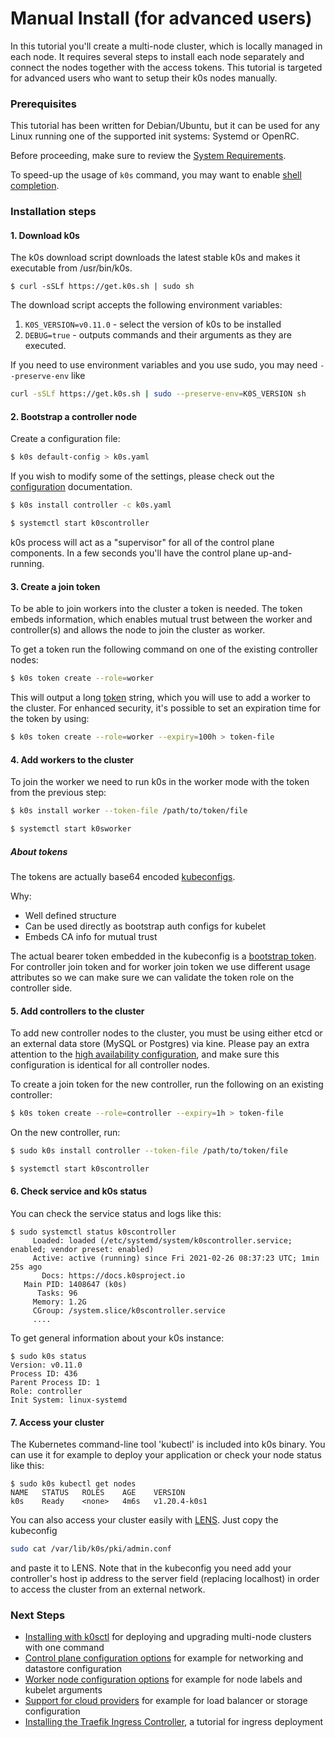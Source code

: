 # Manual Install (for advanced users)

In this tutorial you'll create a multi-node cluster, which is locally managed in each node. It requires several steps to install each node separately and connect the nodes together with the access tokens. This tutorial is targeted for advanced users who want to setup their k0s nodes manually.

### Prerequisites

This tutorial has been written for Debian/Ubuntu, but it can be used for any Linux running one of the supported init systems: Systemd or OpenRC.

Before proceeding, make sure to review the [System Requirements](system-requirements.md).

To speed-up the usage of `k0s` command, you may want to enable [shell completion](shell-completion.md).

### Installation steps

#### 1. Download k0s

The k0s download script downloads the latest stable k0s and makes it executable from /usr/bin/k0s.
```
$ curl -sSLf https://get.k0s.sh | sudo sh
```
The download script accepts the following environment variables:

1. `K0S_VERSION=v0.11.0` - select the version of k0s to be installed
2. `DEBUG=true` - outputs commands and their arguments as they are executed.

If you need to use environment variables and you use sudo, you may need `--preserve-env` like
```sh
curl -sSLf https://get.k0s.sh | sudo --preserve-env=K0S_VERSION sh
```

#### 2. Bootstrap a controller node

Create a configuration file:

```sh
$ k0s default-config > k0s.yaml

```
If you wish to modify some of the settings, please check out the [configuration](configuration.md) documentation.

```sh
$ k0s install controller -c k0s.yaml
```
```sh
$ systemctl start k0scontroller
```

k0s process will act as a "supervisor" for all of the control plane components. In a few seconds you'll have the control plane up-and-running.

#### 3. Create a join token

To be able to join workers into the cluster a token is needed. The token embeds information, which enables mutual trust between the worker and controller(s) and allows the node to join the cluster as worker.

To get a token run the following command on one of the existing controller nodes:
```sh
$ k0s token create --role=worker
```

This will output a long [token](#tokens) string, which you will use to add a worker to the cluster. For enhanced security, it's possible to set an expiration time for the token by using:
```sh
$ k0s token create --role=worker --expiry=100h > token-file
```

#### 4. Add workers to the cluster

To join the worker we need to run k0s in the worker mode with the token from the previous step:
```sh
$ k0s install worker --token-file /path/to/token/file
```
```sh
$ systemctl start k0sworker
```

##### About tokens

The tokens are actually base64 encoded [kubeconfigs](https://kubernetes.io/docs/tasks/access-application-cluster/configure-access-multiple-clusters/). 

Why:

- Well defined structure
- Can be used directly as bootstrap auth configs for kubelet
- Embeds CA info for mutual trust

The actual bearer token embedded in the kubeconfig is a [bootstrap token](https://kubernetes.io/docs/reference/access-authn-authz/bootstrap-tokens/). For controller join token and for worker join token we use different usage attributes so we can make sure we can validate the token role on the controller side.

#### 5. Add controllers to the cluster

To add new controller nodes to the cluster, you must be using either etcd or an external data store (MySQL or Postgres) via kine. Please pay an extra attention to the [high availability configuration](high-availability.md), and make sure this configuration is identical for all controller nodes.

To create a join token for the new controller, run the following on an existing controller:
```sh
$ k0s token create --role=controller --expiry=1h > token-file
```

On the new controller, run:
```sh
$ sudo k0s install controller --token-file /path/to/token/file
```
```sh
$ systemctl start k0scontroller
```

#### 6. Check service and k0s status

You can check the service status and logs like this:
```
$ sudo systemctl status k0scontroller
     Loaded: loaded (/etc/systemd/system/k0scontroller.service; enabled; vendor preset: enabled)
     Active: active (running) since Fri 2021-02-26 08:37:23 UTC; 1min 25s ago
       Docs: https://docs.k0sproject.io
   Main PID: 1408647 (k0s)
      Tasks: 96
     Memory: 1.2G
     CGroup: /system.slice/k0scontroller.service
     ....
```

To get general information about your k0s instance:
```
$ sudo k0s status
Version: v0.11.0
Process ID: 436
Parent Process ID: 1
Role: controller
Init System: linux-systemd
```

#### 7. Access your cluster

The Kubernetes command-line tool 'kubectl' is included into k0s binary. You can use it for example to deploy your application or check your node status like this:
```
$ sudo k0s kubectl get nodes
NAME   STATUS   ROLES    AGE    VERSION
k0s    Ready    <none>   4m6s   v1.20.4-k0s1
```

You can also access your cluster easily with [LENS](https://k8slens.dev/). Just copy the kubeconfig 
```sh
sudo cat /var/lib/k0s/pki/admin.conf
```
and paste it to LENS. Note that in the kubeconfig you need add your controller's host ip address to the server field (replacing localhost) in order to access the cluster from an external network.

### Next Steps

- [Installing with k0sctl](k0sctl-install.md) for deploying and upgrading multi-node clusters with one command
- [Control plane configuration options](configuration.md) for example for networking and datastore configuration
- [Worker node configuration options](worker-node-config.md) for example for node labels and kubelet arguments
- [Support for cloud providers](cloud-providers.md) for example for load balancer or storage configuration
- [Installing the Traefik Ingress Controller](examples/traefik-ingress.md), a tutorial for ingress deployment
